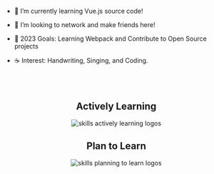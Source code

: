<!-- My Readme Profile!
I spent a lot of time to make my Readme, and if you like it feel free to take inspiration!

**Acknowledgements**
Awesome Readme Templates
Awesome README
How to write a Good readme

**Authors**
@Pursuit01

**Deployment**
Creating a README on GitHub is a simple process. Here are the steps:

Click the "Create new file" button located in a new github repository (your username).

In the "Name your file" field, enter "README.md" (without the quotes).

Feel free to copy and paste anything you liked from my readme (Customizing it to fit your own theme and stats)

Once you've added all the content, scroll to the bottom of the page and click the "Commit new file" button.

Your README will now be visible on the main page of your repository. -->


* 🌳 I’m currently learning Vue.js source code! <br> 

* 🐾 I’m looking to network and make friends here! <br>
* 🌊 2023 Goals: Learning Webpack and Contribute to Open Source projects <br>
* ☕ Interest: Handwriting, Singing, and Coding. <br>

<h2></h2><br>

<!-- <p align="center"> 
  <img src="assests/nightlife.gif" alt="Lofi Nightlight scene" /> 
</p> -->

<div align="center">
  <h2> <strong> Actively Learning </strong></h2>
  <img src="https://skillicons.dev/icons?i=vue,git,flutter,react,ts,html,css,js" alt="skills actively learning logos"> <br> 
  <h2> <strong> Plan to Learn </strong></h2>
  <img src="https://skillicons.dev/icons?i=webpack,svelte,vite,tailwind" alt="skills planning to learn logos">
</div>
